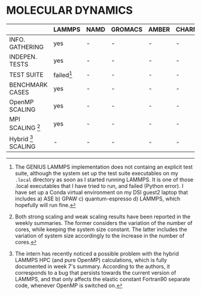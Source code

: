 # MOLECULAR DYNAMICS

|                     |  LAMMPS  | NAMD | GROMACS | AMBER | CHARMM |
|---------------------|----------|------|---------|-------|--------|
|     INFO. GATHERING |  yes     |   -  |    -    |   -   |    -   |
|     INDEPEN. TESTS  |  yes     |   -  |    -    |   -   |    -   |
|      TEST SUITE     |failed[^1]|   -  |    -    |   -   |    -   |
|   BENCHMARK CASES   |  yes     |   -  |    -    |   -   |    -   |
|    OpenMP SCALING   |  yes     |   -  |    -    |   -   |    -   |
|   MPI SCALING [^2]  |  yes     |   -  |    -    |   -   |    -   |
| Hybrid [^3] SCALING |   -      |   -  |    -    |   -   |    -   |

[^1]: The GENIUS LAMMPS implementation does not containg an explicit test suite, although the system set up the test suite executables on my `.local` directory as soon as I started running LAMMPS. It is one of those .local executables that I have tried to run, and failed (Python error). I have set up a Conda virtual environment on my DSI guest2 laptop that includes a) ASE b) GPAW c) quantum-espresso d) LAMMPS, which hopefully will run fine. 
[^2]: Both strong scaling and weak scaling results have been reported in the weekly summaries. The former considers the variation of the number of cores, while keeping the system size constant. The latter includes the variation of system size accordingly to the increase in the number of cores.
[^3]: The intern has recently noticed a possible problem with the hybrid LAMMPS HPC (and pure OpenMP) calculations, which is fully documented in week 7's summary. According to the authors, it corresponds to a bug that persists towards the current version of LAMMPS, and that only affects the elastic constant Fortran90 separate code, whenever OpenMP is switched on.
